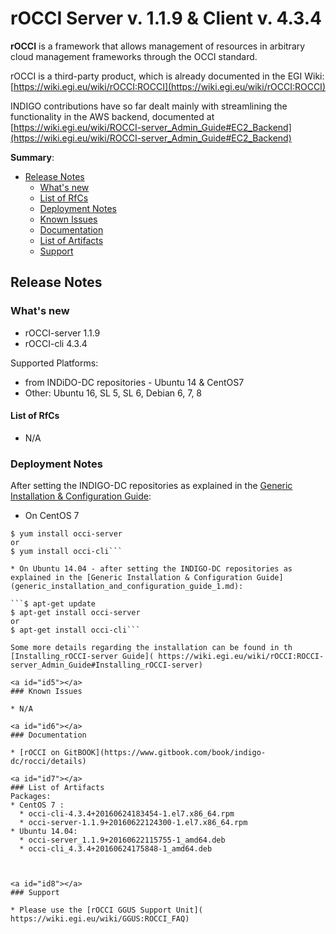 # rOCCI Server v. 1.1.9 & Client v. 4.3.4

**rOCCI** is a framework that allows management of resources in arbitrary cloud management frameworks through the OCCI standard. 

rOCCI is a third-party product, which is already documented in the EGI Wiki: [https://wiki.egi.eu/wiki/rOCCI:ROCCI](https://wiki.egi.eu/wiki/rOCCI:ROCCI)

INDIGO contributions have so far dealt mainly with streamlining the functionality in the AWS backend, documented at [https://wiki.egi.eu/wiki/ROCCI-server_Admin_Guide#EC2_Backend](https://wiki.egi.eu/wiki/ROCCI-server_Admin_Guide#EC2_Backend)

**Summary**:
* [Release Notes](#id1)
  * [What's new](#id2)
  * [List of RfCs](#id3)
  * [Deployment Notes](#id4)
  * [Known Issues](#id5)
  * [Documentation](#id6)
  * [List of Artifacts](#id7)
  * [Support](#id8)


<a id="id1"></a>
## Release Notes

<a id="id2"></a>
### What's new

* rOCCI-server 1.1.9
* rOCCI-cli 4.3.4

Supported Platforms:
* from INDiDO-DC repositories - Ubuntu 14 & CentOS7
* Other: Ubuntu 16, SL 5, SL 6, Debian 6, 7, 8

<a id="id3"></a>
#### List of RfCs 

* N/A

<a id="id4"></a>
### Deployment Notes

After setting the INDIGO-DC repositories as explained in the [Generic Installation & Configuration Guide](generic_installation_and_configuration_guide_1.md):
* On CentOS 7 

```$ yum clean all
$ yum install occi-server
or
$ yum install occi-cli```

* On Ubuntu 14.04 - after setting the INDIGO-DC repositories as explained in the [Generic Installation & Configuration Guide](generic_installation_and_configuration_guide_1.md):

```$ apt-get update
$ apt-get install occi-server
or
$ apt-get install occi-cli```

Some more details regarding the installation can be found in th [Installing_rOCCI-server Guide]( https://wiki.egi.eu/wiki/rOCCI:ROCCI-server_Admin_Guide#Installing_rOCCI-server)

<a id="id5"></a>
### Known Issues

* N/A

<a id="id6"></a>
### Documentation

* [rOCCI on GitBOOK](https://www.gitbook.com/book/indigo-dc/rocci/details)

<a id="id7"></a>
### List of Artifacts
Packages:
* CentOS 7 :
  * occi-cli-4.3.4+20160624183454-1.el7.x86_64.rpm
  * occi-server-1.1.9+20160622124300-1.el7.x86_64.rpm
* Ubuntu 14.04:
  * occi-server_1.1.9+20160622115755-1_amd64.deb
  * occi-cli_4.3.4+20160624175848-1_amd64.deb


 
<a id="id8"></a>
### Support

* Please use the [rOCCI GGUS Support Unit](
https://wiki.egi.eu/wiki/GGUS:ROCCI_FAQ)